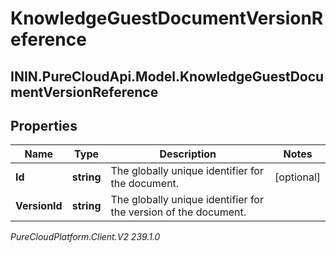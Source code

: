 # KnowledgeGuestDocumentVersionReference

## ININ.PureCloudApi.Model.KnowledgeGuestDocumentVersionReference

## Properties

|Name | Type | Description | Notes|
|------------ | ------------- | ------------- | -------------|
| **Id** | **string** | The globally unique identifier for the document. | [optional] |
| **VersionId** | **string** | The globally unique identifier for the version of the document. | |



_PureCloudPlatform.Client.V2 239.1.0_
